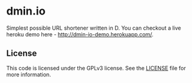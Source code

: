 # dmin.io

Simplest possible URL shortener written in D. You can checkout a live heroku
demo here - http://dmin-io-demo.herokuapp.com/.

## License

This code is licensed under the GPLv3 license. See the [LICENSE](/LICENSE) file
for more information.
